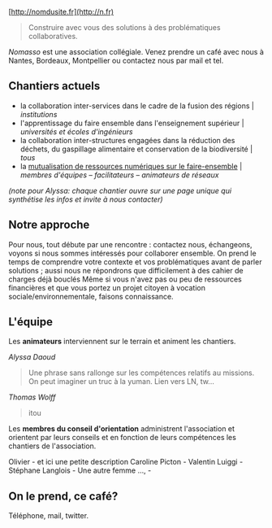 [http://nomdusite.fr](http://n.fr) 

> Construire avec vous des solutions à des problématiques collaboratives.

*Nomasso* est une association collégiale. Venez prendre un café avec nous à Nantes, Bordeaux, Montpellier ou contactez nous par mail et tel. 

## Chantiers actuels

* la collaboration inter-services dans le cadre de la fusion des régions | *institutions*
* l'apprentissage du faire ensemble dans l'enseignement supérieur | *universités et écoles d'ingénieurs*
* la collaboration inter-structures engagées dans la réduction des déchets, du gaspillage alimentaire et conservation de la biodiversité | *tous*
* la [mutualisation de ressources numériques sur le faire-ensemble](http://dev.multibao.org) | *membres d'équipes – facilitateurs – animateurs de réseaux*

*(note pour Alyssa: chaque chantier ouvre sur une page unique qui synthétise les infos et invite à nous contacter)*

## Notre approche

Pour nous, tout débute par une rencontre : contactez nous, échangeons, voyons si nous sommes intéressés pour collaborer ensemble. 
On prend le temps de comprendre votre contexte et vos problématiques avant de parler solutions ; aussi nous ne répondrons que difficilement à des cahier de charges déjà bouclés
Même si vous n'avez pas ou peu de ressources financières et que vous portez un projet citoyen à vocation sociale/environnementale, faisons connaissance.

## L'équipe

Les **animateurs** interviennent sur le terrain et animent les chantiers. 

*Alyssa Daoud*

> Une phrase sans rallonge sur les compétences relatifs au missions. On peut imaginer un truc à la yuman. Lien vers LN, tw...

*Thomas Wolff*

> itou

Les **membres du conseil d'orientation** administrent l'association et orientent par leurs conseils et en fonction de leurs compétences les chantiers de l'association. 

Olivier - et ici une petite description
Caroline Picton - 
Valentin Luiggi - 
Stéphane Langlois - 
Une autre femme …,  -

## On le prend, ce café? 

Téléphone, mail, twitter. 
